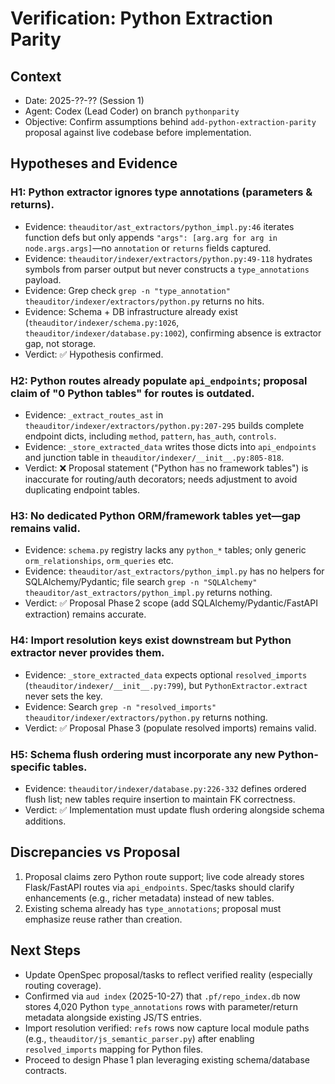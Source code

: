 # Verification: Python Extraction Parity

## Context
- Date: 2025-??-?? (Session 1)
- Agent: Codex (Lead Coder) on branch `pythonparity`
- Objective: Confirm assumptions behind `add-python-extraction-parity` proposal against live codebase before implementation.

## Hypotheses and Evidence

### H1: Python extractor ignores type annotations (parameters & returns).
- Evidence: `theauditor/ast_extractors/python_impl.py:46` iterates function defs but only appends `"args": [arg.arg for arg in node.args.args]`—no `annotation` or `returns` fields captured.
- Evidence: `theauditor/indexer/extractors/python.py:49-118` hydrates symbols from parser output but never constructs a `type_annotations` payload.
- Evidence: Grep check `grep -n "type_annotation" theauditor/indexer/extractors/python.py` returns no hits.
- Evidence: Schema + DB infrastructure already exist (`theauditor/indexer/schema.py:1026`, `theauditor/indexer/database.py:1002`), confirming absence is extractor gap, not storage.
- Verdict: ✅ Hypothesis confirmed.

### H2: Python routes already populate `api_endpoints`; proposal claim of "0 Python tables" for routes is outdated.
- Evidence: `_extract_routes_ast` in `theauditor/indexer/extractors/python.py:207-295` builds complete endpoint dicts, including `method`, `pattern`, `has_auth`, `controls`.
- Evidence: `_store_extracted_data` writes those dicts into `api_endpoints` and junction table in `theauditor/indexer/__init__.py:805-818`.
- Verdict: ❌ Proposal statement ("Python has no framework tables") is inaccurate for routing/auth decorators; needs adjustment to avoid duplicating endpoint tables.

### H3: No dedicated Python ORM/framework tables yet—gap remains valid.
- Evidence: `schema.py` registry lacks any `python_*` tables; only generic `orm_relationships`, `orm_queries` etc.
- Evidence: `theauditor/ast_extractors/python_impl.py` has no helpers for SQLAlchemy/Pydantic; file search `grep -n "SQLAlchemy" theauditor/ast_extractors/python_impl.py` returns nothing.
- Verdict: ✅ Proposal Phase 2 scope (add SQLAlchemy/Pydantic/FastAPI extraction) remains accurate.

### H4: Import resolution keys exist downstream but Python extractor never provides them.
- Evidence: `_store_extracted_data` expects optional `resolved_imports` (`theauditor/indexer/__init__.py:799`), but `PythonExtractor.extract` never sets the key.
- Evidence: Search `grep -n "resolved_imports" theauditor/indexer/extractors/python.py` returns nothing.
- Verdict: ✅ Proposal Phase 3 (populate resolved imports) remains valid.

### H5: Schema flush ordering must incorporate any new Python-specific tables.
- Evidence: `theauditor/indexer/database.py:226-332` defines ordered flush list; new tables require insertion to maintain FK correctness.
- Verdict: ✅ Implementation must update flush ordering alongside schema additions.

## Discrepancies vs Proposal
1. Proposal claims zero Python route support; live code already stores Flask/FastAPI routes via `api_endpoints`. Spec/tasks should clarify enhancements (e.g., richer metadata) instead of new tables.
2. Existing schema already has `type_annotations`; proposal must emphasize reuse rather than creation.

## Next Steps
- Update OpenSpec proposal/tasks to reflect verified reality (especially routing coverage).
- Confirmed via `aud index` (2025-10-27) that `.pf/repo_index.db` now stores 4,020 Python `type_annotations` rows with parameter/return metadata alongside existing JS/TS entries.
- Import resolution verified: `refs` rows now capture local module paths (e.g., `theauditor/js_semantic_parser.py`) after enabling `resolved_imports` mapping for Python files.
- Proceed to design Phase 1 plan leveraging existing schema/database contracts.
